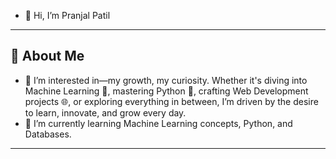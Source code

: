 - 👋 Hi, I’m Pranjal Patil
- ---
💫 About Me
--

- 👀 I’m interested in—my growth, my curiosity. Whether it's diving into Machine Learning 🤖, mastering Python 🐍, crafting Web Development projects 🌐, or exploring everything in between, I’m driven by the desire to learn, innovate, and grow every day.
- 🌱 I’m currently learning  Machine Learning concepts, Python, and Databases.
---
<!---
pranjalpatil22/pranjalpatil22 is a ✨ special ✨ repository because its `README.md` (this file) appears on your GitHub profile.
You can click the Preview link to take a look at your changes.
--->
